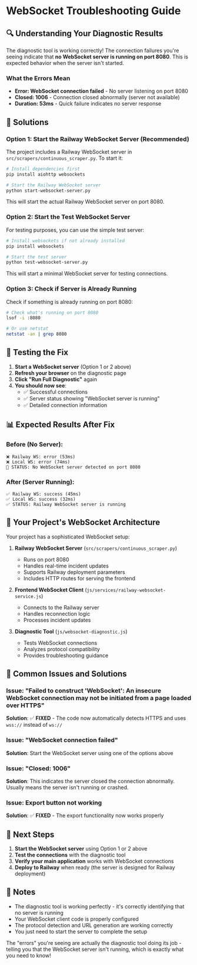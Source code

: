 # WebSocket Troubleshooting Guide

## 🔍 Understanding Your Diagnostic Results

The diagnostic tool is working correctly! The connection failures you're seeing indicate that **no WebSocket server is running on port 8080**. This is expected behavior when the server isn't started.

### What the Errors Mean

- **Error: WebSocket connection failed** - No server listening on port 8080
- **Closed: 1006** - Connection closed abnormally (server not available)
- **Duration: 53ms** - Quick failure indicates no server response

## 🚀 Solutions

### Option 1: Start the Railway WebSocket Server (Recommended)

The project includes a Railway WebSocket server in `src/scrapers/continuous_scraper.py`. To start it:

```bash
# Install dependencies first
pip install aiohttp websockets

# Start the Railway WebSocket server
python start-websocket-server.py
```

This will start the actual Railway WebSocket server on port 8080.

### Option 2: Start the Test WebSocket Server

For testing purposes, you can use the simple test server:

```bash
# Install websockets if not already installed
pip install websockets

# Start the test server
python test-websocket-server.py
```

This will start a minimal WebSocket server for testing connections.

### Option 3: Check if Server is Already Running

Check if something is already running on port 8080:

```bash
# Check what's running on port 8080
lsof -i :8080

# Or use netstat
netstat -an | grep 8080
```

## 🧪 Testing the Fix

1. **Start a WebSocket server** (Option 1 or 2 above)
2. **Refresh your browser** on the diagnostic page
3. **Click "Run Full Diagnostic"** again
4. **You should now see**:
   - ✅ Successful connections
   - ✅ Server status showing "WebSocket server is running"
   - ✅ Detailed connection information

## 📊 Expected Results After Fix

### Before (No Server):
```
❌ Railway WS: error (53ms)
❌ Local WS: error (74ms)
🚨 STATUS: No WebSocket server detected on port 8080
```

### After (Server Running):
```
✅ Railway WS: success (45ms)
✅ Local WS: success (32ms)
✅ STATUS: Railway WebSocket server is running
```

## 🔧 Your Project's WebSocket Architecture

Your project has a sophisticated WebSocket setup:

1. **Railway WebSocket Server** (`src/scrapers/continuous_scraper.py`)
   - Runs on port 8080
   - Handles real-time incident updates
   - Supports Railway deployment parameters
   - Includes HTTP routes for serving the frontend

2. **Frontend WebSocket Client** (`js/services/railway-websocket-service.js`)
   - Connects to the Railway server
   - Handles reconnection logic
   - Processes incident updates

3. **Diagnostic Tool** (`js/websocket-diagnostic.js`)
   - Tests WebSocket connections
   - Analyzes protocol compatibility
   - Provides troubleshooting guidance

## 🚨 Common Issues and Solutions

### Issue: "Failed to construct 'WebSocket': An insecure WebSocket connection may not be initiated from a page loaded over HTTPS"

**Solution**: ✅ **FIXED** - The code now automatically detects HTTPS and uses `wss://` instead of `ws://`

### Issue: "WebSocket connection failed"

**Solution**: Start the WebSocket server using one of the options above

### Issue: "Closed: 1006"

**Solution**: This indicates the server closed the connection abnormally. Usually means the server isn't running or crashed.

### Issue: Export button not working

**Solution**: ✅ **FIXED** - The export functionality now works properly

## 🎯 Next Steps

1. **Start the WebSocket server** using Option 1 or 2 above
2. **Test the connections** with the diagnostic tool
3. **Verify your main application** works with WebSocket connections
4. **Deploy to Railway** when ready (the server is designed for Railway deployment)

## 📝 Notes

- The diagnostic tool is working perfectly - it's correctly identifying that no server is running
- Your WebSocket client code is properly configured
- The protocol detection and URL generation are working correctly
- You just need to start the server to complete the setup

The "errors" you're seeing are actually the diagnostic tool doing its job - telling you that the WebSocket server isn't running, which is exactly what you need to know!
